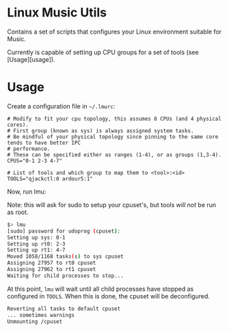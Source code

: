# Linux Music Utils

Contains a set of scripts that configures your Linux environment suitable for Music.

Currently is capable of setting up CPU groups for a set of tools (see [Usage][usage]).

[config]: #usage

# Usage

Create a configuration file in `~/.lmurc`:

```
# Modify to fit your cpu topology, this assumes 8 CPUs (and 4 physical cores).
# First group (known as sys) is always assigned system tasks.
# Be mindful of your physical topology since pinning to the same core tends to have better IPC
# performance.
# These can be specified either as ranges (1-4), or as groups (1,3-4).
CPUS="0-1 2-3 4-7"

# List of tools and which group to map them to <tool>:<id>
TOOLS="qjackctl:0 ardour5:1"
```

Now, run lmu:

Note: this will ask for sudo to setup your cpuset's, but tools _will not_ be run as root.

```bash
$> lmu
[sudo] password for udoprog (cpuset):
Setting up sys: 0-1
Setting up rt0: 2-3
Setting up rt1: 4-7
Moved 1058/1168 tasks(s) to sys cpuset
Assigning 27957 to rt0 cpuset
Assigning 27962 to rt1 cpuset
Waiting for child processes to stop...
```

At this point, `lmu` will wait until all child processes have stopped as configured in `TOOLS`.
When this is done, the cpuset will be deconfigured.

```bash
Reverting all tasks to default cpuset
... sometimes warnings
Unmounting /cpuset
```
